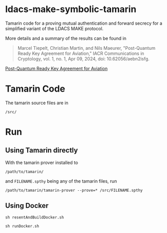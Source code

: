 # ldacs-make-symbolic-tamarin
Tamarin code for a proving mutual authentication and forward secrecy for a simplified variant of the LDACS MAKE protocol. 

More details and a summary of the results can be found in

> Marcel Tiepelt, Christian Martin, and Nils Maeurer, "Post-Quantum Ready Key Agreement for Aviation," IACR Communications in Cryptology, vol. 1, no. 1, Apr 09, 2024, doi: 10.62056/aebn2isfg.

[Post-Quantum Ready Key Agreement for Aviation](https://cic.iacr.org/p/1/1/17)

# Tamarin Code 

The tamarin source files are in  

`/src/`


# Run 

## Using Tamarin directly 

With the tamarin prover installed to 

`/path/to/tamarin/`

and `FILENAME.spthy` being any of the tamarin files, run

`/path/to/tamarin/tamarin-prover --prove=* /src/FILENAME.spthy`

## Using Docker 

`sh resentAndBuildDocker.sh` 

`sh runDocker.sh` 


